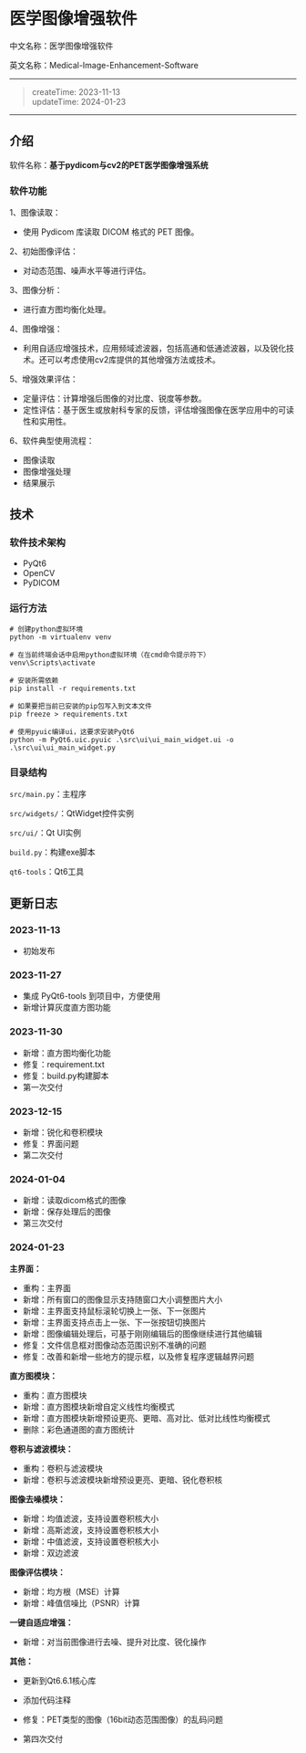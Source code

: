 # 医学图像增强软件

中文名称：医学图像增强软件

英文名称：Medical-Image-Enhancement-Software

---
> createTime: 2023-11-13  
> updateTime: 2024-01-23 
---

## 介绍

软件名称：**基于pydicom与cv2的PET医学图像增强系统**

### 软件功能

1、图像读取：

- 使用 Pydicom 库读取 DICOM 格式的 PET 图像。

2、初始图像评估：

- 对动态范围、噪声水平等进行评估。

3、图像分析：

- 进行直方图均衡化处理。

4、图像增强：

- 利用自适应增强技术，应用频域滤波器，包括高通和低通滤波器，以及锐化技术。还可以考虑使用cv2库提供的其他增强方法或技术。

5、增强效果评估：

- 定量评估：计算增强后图像的对比度、锐度等参数。
- 定性评估：基于医生或放射科专家的反馈，评估增强图像在医学应用中的可读性和实用性。

6、软件典型使用流程：

- 图像读取
- 图像增强处理
- 结果展示

## 技术

### 软件技术架构

- PyQt6
- OpenCV
- PyDICOM

### 运行方法

```shell
# 创建python虚拟环境
python -m virtualenv venv

# 在当前终端会话中启用python虚拟环境（在cmd命令提示符下）
venv\Scripts\activate

# 安装所需依赖
pip install -r requirements.txt

# 如果要把当前已安装的pip包写入到文本文件
pip freeze > requirements.txt

# 使用pyuic编译ui，这要求安装PyQt6
python -m PyQt6.uic.pyuic .\src\ui\ui_main_widget.ui -o .\src\ui\ui_main_widget.py
```

### 目录结构

`src/main.py`：主程序

`src/widgets/`：QtWidget控件实例

`src/ui/`：Qt UI实例

`build.py`：构建exe脚本

`qt6-tools`：Qt6工具

## 更新日志

### 2023-11-13

- 初始发布

### 2023-11-27

- 集成 PyQt6-tools 到项目中，方便使用
- 新增计算灰度直方图功能

### 2023-11-30

- 新增：直方图均衡化功能
- 修复：requirement.txt
- 修复：build.py构建脚本
- 第一次交付

### 2023-12-15

- 新增：锐化和卷积模块
- 修复：界面问题
- 第二次交付

### 2024-01-04

- 新增：读取dicom格式的图像
- 新增：保存处理后的图像
- 第三次交付

### 2024-01-23

**主界面：**

- 重构：主界面
- 新增：所有窗口的图像显示支持随窗口大小调整图片大小
- 新增：主界面支持鼠标滚轮切换上一张、下一张图片
- 新增：主界面支持点击上一张、下一张按钮切换图片
- 新增：图像编辑处理后，可基于刚刚编辑后的图像继续进行其他编辑
- 修复：文件信息框对图像动态范围识别不准确的问题
- 修复：改善和新增一些地方的提示框，以及修复程序逻辑越界问题

**直方图模块：**

- 重构：直方图模块
- 新增：直方图模块新增自定义线性均衡模式
- 新增：直方图模块新增预设更亮、更暗、高对比、低对比线性均衡模式
- 删除：彩色通道图的直方图统计

**卷积与滤波模块：**

- 重构：卷积与滤波模块
- 新增：卷积与滤波模块新增预设更亮、更暗、锐化卷积核

**图像去噪模块：**

- 新增：均值滤波，支持设置卷积核大小
- 新增：高斯滤波，支持设置卷积核大小
- 新增：中值滤波，支持设置卷积核大小
- 新增：双边滤波

**图像评估模块：**

- 新增：均方根（MSE）计算
- 新增：峰值信噪比（PSNR）计算

**一键自适应增强：**

- 新增：对当前图像进行去噪、提升对比度、锐化操作

**其他：**

- 更新到Qt6.6.1核心库
- 添加代码注释
- 修复：PET类型的图像（16bit动态范围图像）的乱码问题

- 第四次交付